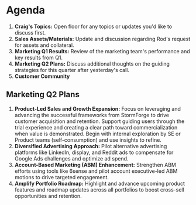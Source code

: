 # Agenda
1. **Craig's Topics:** Open floor for any topics or updates you'd like to discuss first.
2. **Sales Assets/Materials:** Update and discussion regarding Rod's request for assets and collateral. 
3. **Marketing Q1 Results:** Review of the marketing team's performance and key results from Q1.
4. **Marketing Q2 Plans:** Discuss additional thoughts on the guiding strategies for this quarter after yesterday's call.  
5. **Customer Community**

## Marketing Q2 Plans
1. **Product-Led Sales and Growth Expansion:** Focus on leveraging and advancing the successful frameworks from StormForge to drive customer acquisition and retention. Support guiding users through the trial experience and creating a clear path toward commercialization when value is demonstrated. Begin with internal exploration by SE or Product teams (self-consumption) and use insights to refine.
2. **Diversified Advertising Approach:** Pilot alternative advertising platforms like LinkedIn, display, and Reddit ads to compensate for Google Ads challenges and optimize ad spend.
3. **Account-Based Marketing (ABM) Enhancement:** Strengthen ABM efforts using tools like 6sense and pilot account executive-led ABM motions to drive targeted engagement.
4. **Amplify Portfolio Roadmap:** Highlight and advance upcoming product features and roadmap updates across all portfolios to boost cross-sell opportunities and retention.

